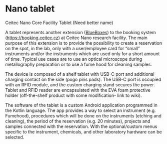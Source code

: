 # Nano tablet

Ceitec Nano Core Facility Tablet (Need better name)  

A tablet represents another extension ([BlueBoxes](https://github.com/TomasSpusta/CFNano_BlueBox)) to the booking system (https://booking.ceitec.cz) at Ceitec Nano research facility. The main purpose of this extension is to provide the possibility to create a reservation on the spot, in the lab, only with a user/employee card for “small” instruments and/or the instruments which are used only for a short amount of time. Typical use cases are to use an optical microscope during metallography preparation or to use a fume hood for cleaning samples.  

The device is composed of a shelf tablet with USB-C port and additional charging contact on the side (pogo pins pads). The USB-C port is occupied with an RFID module, and the custom charging stand secures the power.
Tablet and RFID reader are encapsulated with the EVA foam protective holder (off-the-shelf product with some modification- link to wiki).  

The software of the tablet is a custom Android application programmed in the Kotlin language. The app provides a way to select an instrument (e.g. Fumehood), procedures which will be done on the instruments (etching and cleaning), the period of the reservation (e.g. 20 minutes), projects and samples connected with the reservation. With the optional/custom menus specific to the instrument, chemicals, and other laboratory hardware can be selected. 

